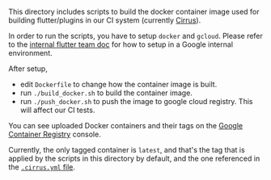 This directory includes scripts to build the docker container image used for
building flutter/plugins in our CI system (currently [Cirrus](cirrus-ci.org)).

In order to run the scripts, you have to setup `docker` and `gcloud`. Please
refer to the [internal flutter team doc](go/flutter-team) for how to setup in a
Google internal environment.

After setup,
* edit `Dockerfile` to change how the container image is built.
* run `./build_docker.sh` to build the container image.
* run `./push_docker.sh` to push the image to google cloud registry. This will
  affect our CI tests.

You can see uploaded Docker containers and their tags on the
[Google Container Registry](https://pantheon.corp.google.com/gcr/images/flutter-cirrus/GLOBAL/build-plugins-image)
console.

Currently, the only tagged container is `latest`, and that's the tag that is
applied by the scripts in this directory by default, and the one referenced in
the [`.cirrus.yml` file](../../.cirrus.yml).
